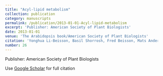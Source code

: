 ```yaml
---
title: "Acyl-lipid metabolism"
collection: publication
category: manuscripts
permalink: /publication/2013-01-01-Acyl-lipid-metabolism
excerpt: 'Publisher: American Society of Plant Biologists'
date: 2013-01-01
venue: 'The Arabidopsis book/American Society of Plant Biologists'
citation: 'Yonghua Li-Beisson, Basil Shorrosh, Fred Beisson, Mats Andersson, Vincent Arondel, Philip Bates, Sébastien Baud, David Bird, Allan DeBono, Timothy Durrett. &quot;Acyl-lipid metabolism.&quot; The Arabidopsis book/American Society of Plant Biologists, 2013.'
number: 26
---
```

Publisher: American Society of Plant Biologists

Use [Google Scholar](https://scholar.google.com/scholar?q=Acyl-lipid+metabolism) for full citation
